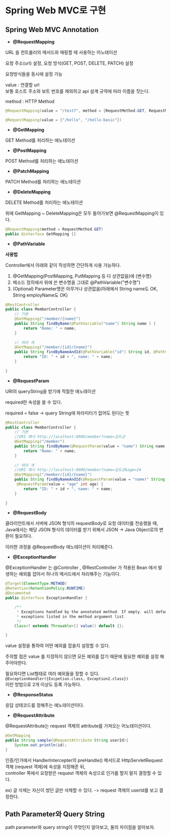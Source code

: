 # Spring Web MVC로 구현

## Spring  Web MVC Annotation

* **@RequestMapping**

URL 을 컨트롤러의 메서드와 매핑할 때 사용하는 어노테이션

요청 주소(url) 설정, 요청 방식(GET, POST, DELETE, PATCH) 설정

요청방식들을 동시에 설정 가능

value : 연결할 url\
보통 호스트 주소와 보트 번호를 제외하고 api 설계 규약에 따라 이름을 짓는다.

method : HTTP Method

```java
@RequestMapping(value = "/test7", method = {RequestMethod.GET, RequestMethod.POST})
```

```java
@RequestMapping(value = {"/hello", "/hello-basic"})
```

* **@GetMapping**

GET Method를 처리하는 애노테이션

* **@PostMapping**

POST Method를 처리하는 애노테이션

* **@PatchMapping**

PATCH Method를 처리하는 애노테이션

* **@DeleteMapping**

DELETE Method를 처리하는 애노테이션

위에 GetMapping \~ DeleteMapping은 모두 들어가보면 @RequestMapping이 있다.

```java
@RequestMapping(method = RequestMethod.GET)
public @interface GetMapping {}
```

* **@PathVariable**

**사용법**

Controller에서 아래와 같이 작성하면 간단하게 사용 가능하다.

1. @GetMapping(PostMapping, PutMapping 등 다 상관없음)에 {변수명}
2. 메소드 정의에서 위에 쓴 변수명을 그대로 @PathVariable("변수명")&#x20;
3. (Optional) Parameter명은 아무거나 상관없음(아래에서 String name도 OK, String employName도 OK)

```java
@RestController
public class MemberController { 
    // 기본
    @GetMapping("/member/{name}")
    public String findByName(@PathVariable("name") String name ) {
        return "Name: " + name;
    }
    
    // 여러 개
    @GetMapping("/member/{id}/{name}")
	public String findByNameAndId(@PathVariable("id") String id, @PathVariable("name") String name) {
    	return "ID: " + id + ", name: " + name;
    }
    
}
```

* **@RequestParam**&#x20;

URI의 queryString을 받기에 적절한 애노테이션

required란 속성을 쓸 수 있다.

required = false -> query String에 파라미터가 없어도 된다는 뜻

```java
@RestController
public class MemberController { 
    // 기본
    //URI 예시 http://localhost:8080/member?name=김도균
    @GetMapping("/member")
    public String findByName(@RequestParam(value = "name") String name ) {
        return "Name: " + name;
    }
    
    // 여러 개
    //URI 예시 http://localhost:8080/member?name=김도균&age=24
    @GetMapping("/member/{id}/{name}")
	public String findByNameAndId(@RequestParam(value = "name)" String name,
	 @RequestParam(value = "age" int age) {
    	return "ID: " + id + ", name: " + name;
    }
    
}
```

* **@RequestBody**

클라이언트에서 서버에 JSON 형식의 requestBody로 요청 데이터를 전송했을 때, Java에서는 해당 JSON 형식의 데이터를 받기 위해서 JSON -> Java Object로의 변환이 필요하다.

이러한 과정을 @RequestBody 애노테이션이 처리해준다.

* **@ExceptionHandler**

@ExceptionHandler 는 @Controller , @RestController 가 적용된 Bean 에서 발생하는 예외를 잡아서 하나의 메서드에서 처리해주는 기능이다.

```java
@Target(ElementType.METHOD)
@Retention(RetentionPolicy.RUNTIME)
@Documented
public @interface ExceptionHandler {

	/**
	 * Exceptions handled by the annotated method. If empty, will default to any
	 * exceptions listed in the method argument list.
	 */
	Class<? extends Throwable>[] value() default {};

}
```

value 설정을 통하여 어떤 예외를 잡을지 설정할 수 있다.&#x20;

주의할 점은 value 를 지정하지 않으면 모든 예외를 잡기 때문에 필요한 예외를 설정 해주어야한다.&#x20;

필요하다면 List형태로 여러 예외들을 정할 수 있다. \
`@ExceptionHandler({Excpetion.class, Exception2.class})` \
이런 방법으로 2개 이상도 등록 가능하다.

* **@ResponseStatus**&#x20;

응답 상태코드를 정해주는 애노테이션이다.

* **@RequestAttribute**

@RequestAttribute는 request 객체의 attribute를 가져오는 어노테이션이다.

```java
@GetMapping
public String sample(@RequestAttribute String userId){
    System.out.println(id);
}
```

인증/인가에서 HandlerIntercepter의 preHandle() 메서드로 HttpServletRequest 객체 (request 객체)에 속성을 지정해준 뒤,\
controller 쪽에서 요청받은 request 객체의 속성으로 인가를 할지 말지 결정할 수 있다.

ex) 글 삭제는 자신이 썼던 글만 삭제할 수 있다. -> request 객체의 userId를 보고 결정한다.

## Path Parameter와 Query String

path parameter와 query string이 무엇인지 알아보고, 둘의 차이점을 알아보자.



